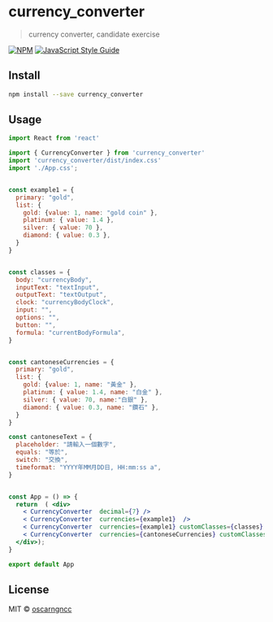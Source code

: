 # currency_converter

> currency converter, candidate exercise

[![NPM](https://img.shields.io/npm/v/currency_converter.svg)](https://www.npmjs.com/package/currency_converter) [![JavaScript Style Guide](https://img.shields.io/badge/code_style-standard-brightgreen.svg)](https://standardjs.com)

## Install

```bash
npm install --save currency_converter
```

## Usage

```jsx
import React from 'react'

import { CurrencyConverter } from 'currency_converter'
import 'currency_converter/dist/index.css'
import './App.css';


const example1 = {
  primary: "gold",
  list: {
    gold: {value: 1, name: "gold coin" },
    platinum: { value: 1.4 },
    silver: { value: 70 },
    diamond: { value: 0.3 },
  }
}


const classes = {
  body: "currencyBody",
  inputText: "textInput",
  outputText: "textOutput",
  clock: "currencyBodyClock",
  input: "",
  options: "",
  button: "",
  formula: "currentBodyFormula",
}


const cantoneseCurrencies = {
  primary: "gold",
  list: {
    gold: {value: 1, name: "黃金" },
    platinum: { value: 1.4, name: "白金" },
    silver: { value: 70, name:"白銀" },
    diamond: { value: 0.3, name: "鑽石" },
  }
}

const cantoneseText = {
  placeholder: "請輸入一個數字",
  equals: "等於",
  switch: "交換",
  timeformat: "YYYY年MM月DD日, HH:mm:ss a",
}


const App = () => {
  return  ( <div>
    < CurrencyConverter  decimal={7} />
    < CurrencyConverter  currencies={example1}  />
    < CurrencyConverter  currencies={example1} customClasses={classes} texts={{switch: "<-->"}} />
    < CurrencyConverter  currencies={cantoneseCurrencies} customClasses={classes} texts={cantoneseText} />
  </div>);
}

export default App
```

## License

MIT © [oscarngncc](https://github.com/oscarngncc)
